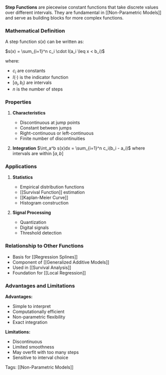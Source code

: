 **Step Functions** are piecewise constant functions that take discrete values over different intervals. They are fundamental in [[Non-Parametric Models]] and serve as building blocks for more complex functions.

### Mathematical Definition
A step function $s(x)$ can be written as:

$s(x) = \sum_{i=1}^n c_i \cdot I(a_i \leq x < b_i)$

where:
- $c_i$ are constants
- $I(\cdot)$ is the indicator function
- $[a_i, b_i)$ are intervals
- $n$ is the number of steps

### Properties
1. **Characteristics**
   - Discontinuous at jump points
   - Constant between jumps
   - Right-continuous or left-continuous
   - Finite number of discontinuities

2. **Integration**
   $\int_a^b s(x)dx = \sum_{i=1}^n c_i(b_i - a_i)$
   where intervals are within $[a,b]$

### Applications
1. **Statistics**
   - Empirical distribution functions
   - [[Survival Function]] estimation
   - [[Kaplan-Meier Curve]]
   - Histogram construction

2. **Signal Processing**
   - Quantization
   - Digital signals
   - Threshold detection

### Relationship to Other Functions
- Basis for [[Regression Splines]]
- Component of [[Generalized Additive Models]]
- Used in [[Survival Analysis]]
- Foundation for [[Local Regression]]

### Advantages and Limitations
**Advantages:**
- Simple to interpret
- Computationally efficient
- Non-parametric flexibility
- Exact integration

**Limitations:**
- Discontinuous
- Limited smoothness
- May overfit with too many steps
- Sensitive to interval choice

Tags:
[[Non-Parametric Models]]

